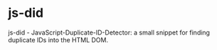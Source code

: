js-did
======

js-did - JavaScript-Duplicate-ID-Detector: a small snippet for finding duplicate IDs into the HTML DOM.
